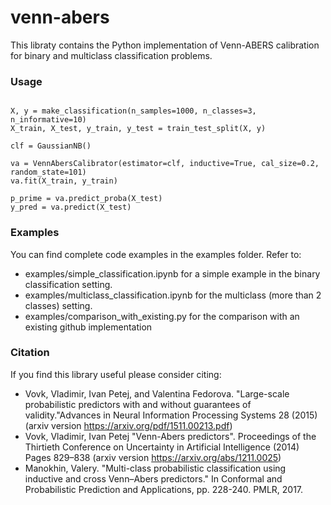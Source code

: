 # venn-abers
This libraty contains the Python implementation of Venn-ABERS calibration for binary and multiclass classification problems.

### Usage
```commandline

X, y = make_classification(n_samples=1000, n_classes=3, n_informative=10)
X_train, X_test, y_train, y_test = train_test_split(X, y)

clf = GaussianNB()

va = VennAbersCalibrator(estimator=clf, inductive=True, cal_size=0.2, random_state=101)
va.fit(X_train, y_train)

p_prime = va.predict_proba(X_test)
y_pred = va.predict(X_test)
```


### Examples
You can find complete code examples in the examples folder. Refer to:

- examples/simple_classification.ipynb for a simple example in the binary classification setting.
- examples/multiclass_classification.ipynb for the multiclass (more than 2 classes) setting.
- examples/comparison_with_existing.py for the comparison with an existing github implementation

### Citation
If you find this library useful please consider citing:

- Vovk, Vladimir, Ivan Petej, and Valentina Fedorova. "Large-scale probabilistic predictors with and without guarantees of validity."Advances in Neural Information Processing Systems 28 (2015)(arxiv version https://arxiv.org/pdf/1511.00213.pdf)
- Vovk, Vladimir, Ivan Petej "Venn-Abers predictors". Proceedings of the Thirtieth Conference on Uncertainty in Artificial Intelligence (2014) Pages 829–838 (arxiv version https://arxiv.org/abs/1211.0025)
- Manokhin, Valery. "Multi-class probabilistic classification using inductive and cross Venn–Abers predictors." In Conformal and Probabilistic  Prediction and Applications, pp. 228-240. PMLR, 2017.
